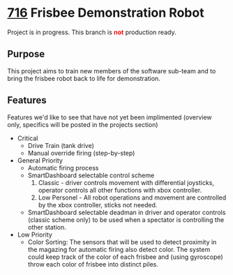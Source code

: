 # [716](https://www.716robotics.com) Frisbee Demonstration Robot
Project is in progress. This branch is <span style="color:red">**not**</span> production ready.

## Purpose
This project aims to train new members of the software sub-team and to bring the frisbee robot back to life for demonstration.

## Features 
Features we'd like to see that have not yet been implimented (overview only, specifics will be posted in the projects section) 

- Critical
    - Drive Train (tank drive)
    - Manual override firing (step-by-step)
- General Priority
    - Automatic firing process
    - SmartDashboard selectable control scheme
        1. Classic - driver controls movement with differential joysticks, operator controls all other functions with xbox controller.
        2. Low Personel - All robot operations and movement are controlled by the xbox controller, sticks not needed.
    - SmartDashboard selectable deadman in driver and operator controls (classic scheme only) to be used when a spectator is controlling the other station.
- Low Priority
    - Color Sorting: The sensors that will be used to detect proximity in the magazing for automatic firing also detect color. The system could keep track of the color of each frisbee and (using gyroscope) throw each color of frisbee into distinct piles.
